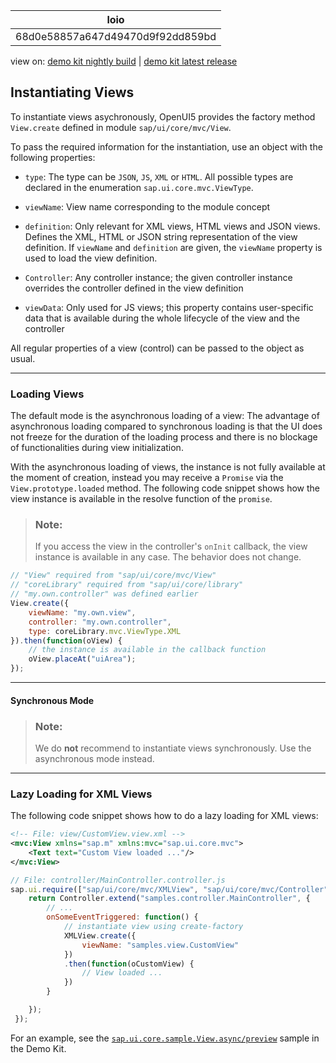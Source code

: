 <!-- loio68d0e58857a647d49470d9f92dd859bd -->

| loio |
| -----|
| 68d0e58857a647d49470d9f92dd859bd |

<div id="loio">

view on: [demo kit nightly build](https://openui5nightly.hana.ondemand.com/#/topic/68d0e58857a647d49470d9f92dd859bd) | [demo kit latest release](https://openui5.hana.ondemand.com/#/topic/68d0e58857a647d49470d9f92dd859bd)</div>

## Instantiating Views

To instantiate views asychronously, OpenUI5 provides the factory method `View.create` defined in module `sap/ui/core/mvc/View`.

To pass the required information for the instantiation, use an object with the following properties:

-   `type`: The type can be `JSON`, `JS`, `XML` or `HTML`. All possible types are declared in the enumeration `sap.ui.core.mvc.ViewType`.

-   `viewName`: View name corresponding to the module concept

-   `definition`: Only relevant for XML views, HTML views and JSON views. Defines the XML, HTML or JSON string representation of the view definition. If `viewName` and `definition` are given, the `viewName` property is used to load the view definition.

-   `Controller`: Any controller instance; the given controller instance overrides the controller defined in the view definition

-   `viewData`: Only used for JS views; this property contains user-specific data that is available during the whole lifecycle of the view and the controller


All regular properties of a view \(control\) can be passed to the object as usual.

***

### Loading Views

The default mode is the asynchronous loading of a view: The advantage of asynchronous loading compared to synchronous loading is that the UI does not freeze for the duration of the loading process and there is no blockage of functionalities during view initialization.

With the asynchronous loading of views, the instance is not fully available at the moment of creation, instead you may receive a `Promise` via the `View.prototype.loaded` method. The following code snippet shows how the view instance is available in the resolve function of the `promise`.

> ### Note:  
> If you access the view in the controller's `onInit` callback, the view instance is available in any case. The behavior does not change.

```js
// "View" required from "sap/ui/core/mvc/View"
// "coreLibrary" required from "sap/ui/core/library"
// "my.own.controller" was defined earlier
View.create({
    viewName: "my.own.view",
    controller: "my.own.controller",
    type: coreLibrary.mvc.ViewType.XML
}).then(function(oView) {
    // the instance is available in the callback function
    oView.placeAt("uiArea");
});
```

***

#### Synchronous Mode

> ### Note:  
> We do **not** recommend to instantiate views synchronously. Use the asynchronous mode instead.

***

<a name="loio68d0e58857a647d49470d9f92dd859bd__section_mcg_g5w_vfb"/>

### Lazy Loading for XML Views

The following code snippet shows how to do a lazy loading for XML views:

```xml
<!-- File: view/CustomView.view.xml -->
<mvc:View xmlns="sap.m" xmlns:mvc="sap.ui.core.mvc">
    <Text text="Custom View loaded ..."/>
</mvc:View>
```

```js
// File: controller/MainController.controller.js
sap.ui.require(["sap/ui/core/mvc/XMLView", "sap/ui/core/mvc/Controller"], function(XMLView, Controller) {
	return Controller.extend("samples.controller.MainController", {
		// ...
		onSomeEventTriggered: function() {
			// instantiate view using create-factory
			XMLView.create({
				viewName: "samples.view.CustomView"
			})
			.then(function(oCustomView) {
				// View loaded ...
			})
		}

	});
 });
```

For an example, see the [`sap.ui.core.sample.View.async/preview`](https://openui5.hana.ondemand.com/explored.html#/sample/sap.ui.core.sample.View.async/preview) sample in the Demo Kit.


